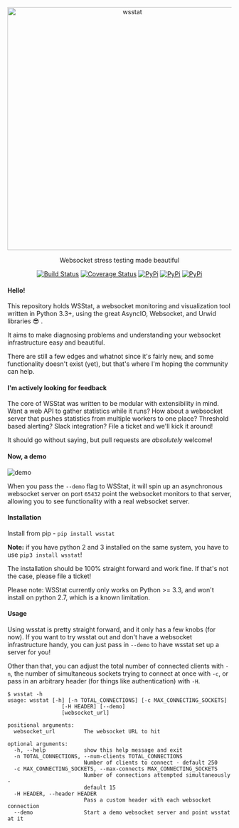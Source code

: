 <p align="center">
  <a href="https://pypi.python.org/pypi/wsstat/">
    <img alt="wsstat" src="https://cloud.githubusercontent.com/assets/1072598/19067433/0657350a-89d3-11e6-92ef-9e20fd8245ac.png" width="546">
  </a>
</p>

<p align="center">
  Websocket stress testing made beautiful
</p>

<p align="center">
    <a href="https://travis-ci.org/Fitblip/wsstat"><img src="https://travis-ci.org/Fitblip/wsstat.svg?branch=master" alt="Build Status" data-canonical-src="https://travis-ci.org/Fitblip/wsstat.svg?branch=master" style="max-width:100%;"></a>
    <a href="https://coveralls.io/github/Fitblip/wsstat?branch=master"><img src="https://coveralls.io/repos/github/Fitblip/wsstat/badge.svg?branch=master" alt="Coverage Status" data-canonical-src="https://coveralls.io/repos/github/Fitblip/wsstat/badge.svg?branch=master" style="max-width:100%;"></a>
    <a href="https://pypi.python.org/pypi/wsstat/"><img src="https://img.shields.io/pypi/v/wsstat.svg" alt="PyPi" data-canonical-src="https://img.shields.io/pypi/v/wsstat.svg" style="max-width:100%;"></a>
    <a href="https://pypi.python.org/pypi/wsstat/"><img src="https://img.shields.io/pypi/l/wsstat.svg" alt="PyPi" data-canonical-src="https://img.shields.io/pypi/l/wsstat.svg" style="max-width:100%;"></a>
    <a href="https://pypi.python.org/pypi/wsstat/"><img src="https://img.shields.io/pypi/pyversions/wsstat.svg" alt="PyPi" data-canonical-src="https://img.shields.io/pypi/pyversions/wsstat.svg" style="max-width:100%;"></a>
</p>

#### Hello!

This repository holds WSStat, a websocket monitoring and visualization tool written in Python 3.3+, using the great AsyncIO, Websocket, and Urwid libraries 😎 .

It aims to make diagnosing problems and understanding your websocket infrastructure easy and beautiful.

There are still a few edges and whatnot since it's fairly new, and some functionality doesn't exist (yet), but that's where I'm hoping the community can help.

#### I'm actively looking for feedback

The core of WSStat was written to be modular with extensibility in mind. Want a web API to gather statistics while it runs? How about a websocket server that pushes statistics from multiple workers to one place? Threshold based alerting? Slack integration? File a ticket and we'll kick it around!

It should go without saying, but pull requests are *absolutely* welcome!

#### Now, a demo

![demo](https://cloud.githubusercontent.com/assets/1072598/22418901/d9f2d00e-e68f-11e6-9443-7fdd9a23ba01.gif)

When you pass the `--demo` flag to WSStat, it will spin up an asynchronous websocket server on port `65432` point the websocket monitors to that server, allowing you to see functionality with a real websocket server.

#### Installation
Install from pip - `pip install wsstat`

**Note:** if you have python 2 and 3 installed on the same system, you have to use `pip3 install wsstat`!

The installation should be 100% straight forward and work fine. If that's not the case, please file a ticket!

Please note: WSStat currently only works on Python >= 3.3, and won't install on python 2.7, which is a known limitation.

#### Usage

Using wsstat is pretty straight forward, and it only has a few knobs (for now). If you want to try wsstat out and don't have a websocket infrastructure handy, you can just pass in `--demo` to have wsstat set up a server for you!

Other than that, you can adjust the total number of connected clients with `-n`, the number of simultaneous sockets trying to connect at once with `-c`, or pass in an arbitrary header (for things like authentication) with `-H`.

```
$ wsstat -h
usage: wsstat [-h] [-n TOTAL_CONNECTIONS] [-c MAX_CONNECTING_SOCKETS]
                 [-H HEADER] [--demo]
                 [websocket_url]

positional arguments:
  websocket_url         The websocket URL to hit

optional arguments:
  -h, --help            show this help message and exit
  -n TOTAL_CONNECTIONS, --num-clients TOTAL_CONNECTIONS
                        Number of clients to connect - default 250
  -c MAX_CONNECTING_SOCKETS, --max-connects MAX_CONNECTING_SOCKETS
                        Number of connections attempted simultaneously -
                        default 15
  -H HEADER, --header HEADER
                        Pass a custom header with each websocket connection
  --demo                Start a demo websocket server and point wsstat at it
```
